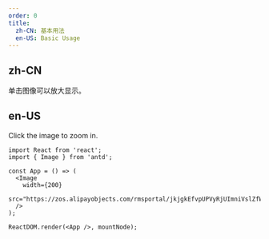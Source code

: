```yaml
---
order: 0
title:
  zh-CN: 基本用法
  en-US: Basic Usage
---
```


## zh-CN

单击图像可以放大显示。

## en-US

Click the image to zoom in.

```tsx
import React from 'react';
import { Image } from 'antd';

const App = () => (
  <Image
    width={200}
    src="https://zos.alipayobjects.com/rmsportal/jkjgkEfvpUPVyRjUImniVslZfWPnJuuZ.png"
  />
);

ReactDOM.render(<App />, mountNode);
```
